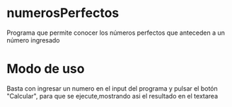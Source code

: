 # numerosPerfectos
Programa que permite conocer los números perfectos que anteceden a un número ingresado

# Modo de uso
Basta con ingresar un numero en el input del programa y pulsar el botón "Calcular", para que se ejecute,mostrando asi el resultado en el textarea

